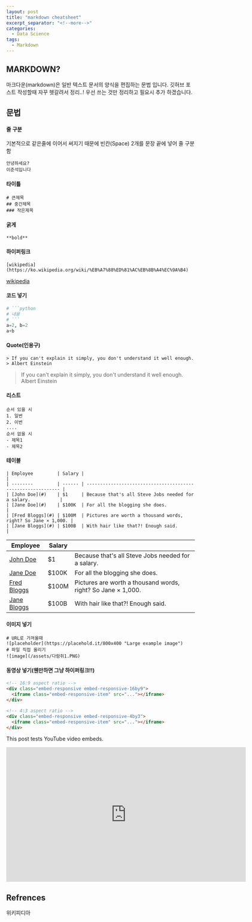 ```yaml
---
layout: post
title: "markdown cheatsheet"
excerpt_separator: "<!--more-->"
categories:
  - Data Science
tags:
  - Markdown
---
```


## MARKDOWN?
마크다운(markdown)은 일반 텍스트 문서의 양식을 편집하는 문법 입니다. 깃허브 포스트 작성할때 자꾸 헷갈려서 정리..! 우선 쓰는 것만 정리하고 필요시 추가 하겠습니다.

## 문법

#### 줄 구분
기본적으로 같은줄에 이어서 써지기 때문에 빈칸(Space) 2개를 문장 끝에 넣어 줄 구분함
```
안녕하세요?  
이준석입니다
```

#### 타이틀
```
# 큰제목
## 중간제목
### 작은제목
```

#### 굵게
```
**bold**
```

#### 하이퍼링크
```
[wikipedia](https://ko.wikipedia.org/wiki/%EB%A7%88%ED%81%AC%EB%8B%A4%EC%9A%B4)
```
[wikipedia](https://ko.wikipedia.org/wiki/%EB%A7%88%ED%81%AC%EB%8B%A4%EC%9A%B4)

#### 코드 넣기
```python
# ```python
# 내용
# ```
a=2, b=2
a+b
```

#### Quote(인용구)

```
> If you can't explain it simply, you don't understand it well enough.  
> Albert Einstein
```
> If you can't explain it simply, you don't understand it well enough.  
> Albert Einstein  


#### 리스트
```
순서 있을 시
1. 일번
2. 이번
....
순서 없을 시
- 제목1
- 제목2
```

#### 테이블
```
| Employee         | Salary |                                                              |
| --------         | ------ | ------------------------------------------------------------ |
| [John Doe](#)    | $1     | Because that's all Steve Jobs needed for a salary.           |
| [Jane Doe](#)    | $100K  | For all the blogging she does.                               |
| [Fred Bloggs](#) | $100M  | Pictures are worth a thousand words, right? So Jane × 1,000. |
| [Jane Bloggs](#) | $100B  | With hair like that?! Enough said.                           |
```  

| Employee         | Salary |                                                              |
| --------         | ------ | ------------------------------------------------------------ |
| [John Doe](#)    | $1     | Because that's all Steve Jobs needed for a salary.           |
| [Jane Doe](#)    | $100K  | For all the blogging she does.                               |
| [Fred Bloggs](#) | $100M  | Pictures are worth a thousand words, right? So Jane × 1,000. |
| [Jane Bloggs](#) | $100B  | With hair like that?! Enough said.                           |


#### 이미지 넣기
```
# URL로 가져올때
![placeholder](https://placehold.it/800x400 "Large example image")
# 파일 직접 올리기
![image](/assets/다람쥐1.PNG)
```

#### 동영상 넣기(웬만하면 그냥 하이퍼링크!!)

```html
<!-- 16:9 aspect ratio -->
<div class="embed-responsive embed-responsive-16by9">
  <iframe class="embed-responsive-item" src="..."></iframe>
</div>

<!-- 4:3 aspect ratio -->
<div class="embed-responsive embed-responsive-4by3">
  <iframe class="embed-responsive-item" src="..."></iframe>
</div>
```

This post tests YouTube video embeds.

<div class="embed-responsive embed-responsive-16by9">
  <iframe width="640" height="360" src="https://www.youtube-nocookie.com/embed/l2Of1-d5E5o?controls=0&amp;" frameborder="0" allowfullscreen></iframe>
</div>


## Refrences
위키피디아


